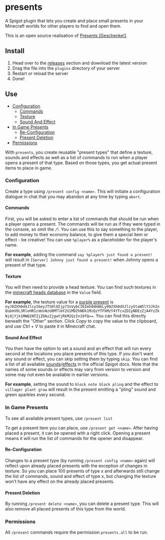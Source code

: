 # presents

A Spigot plugin that lets you create and place small presents in your Minecraft worlds 
for other players to find and open them.

This is an open source realisation of [Presents [Geschenke!]](https://deinplugin.net/items/40).

## Install

1. Head over to the [releases](../../releases) section and download the latest version
2. Drag the file into the `plugins` directory of your server
3. Restart or reload the server
4. Done!

## Use

- [Configuration](#Configuration)
  - [Commands](#Commands)
  - [Texture](#Texture)
  - [Sound And Effect](#Sound-And-Effect)
- [In Game Presents](#In-Game-Presents)
  - [Re-Configuration](#Re-Configuration)
  - [Present Deletion](#Present-Deletion)
- [Permissions](#Permissions)

With `presents`, you create reusable "present types" that define a texture, 
sounds and effects as well as a list of commands to run when a player opens a 
present of that type. Based on those types, you get actual present items to place 
in game.

### Configuration

Create a type using `/present config <name>`. This will initiate a configuration 
dialogue in chat that you may abandon at any time by typing `abort`.

#### Commands

First, you will be asked to enter a list of commands that should be run when a player
opens a present. The commands will be run as if they were typed in the console, so omit the `/`!.
You can use this to say something to the player, to add money to their economy balance,
to give them a special item or effect - be creative!
You can use `%player%` as a placeholder for the player's name.

**For example**, adding the command `say %player% just found a present!` will result in 
`[Server] Johnny just found a present!` when Johnny opens a present of that type.

#### Texture

You will then need to provide a head texture. You can find such textures in the 
[minecraft heads database](https://minecraft-heads.com/custom-heads) in the `Value` field.

**For example**, the texture value for a [purple present](https://minecraft-heads.com/custom-heads/decoration/2477-present-purple)
is `eyJ0ZXh0dXJlcyI6eyJTS0lOIjp7InVybCI6Imh0dHA6Ly90ZXh0dXJlcy5taW5lY3JhZnQubmV0L3RleHR1cmUvNzU0MTlmY2U1MDZhNDk1MzQzYTFkMzY4YTcxZDIyNDEzZjA4YzZkNjdjYjk1MWQ2NTZjZDAzZjgwYjRkM2QzIn19fQ==`.
You can find this directly beneath the "Other" section. Click *Copy* to copy the value to the
clipboard, and use *Ctrl + V* to paste it in Minecraft chat.

#### Sound And Effect

You then have the option to set a sound and an effect that will run every second at the 
locations you place presents of this type. If you don't want any sound or effect, you
can skip setting them by typing `skip`.
You can find a list of all available [sounds](https://hub.spigotmc.org/javadocs/spigot/org/bukkit/Sound.html)/[effects](https://hub.spigotmc.org/javadocs/spigot/org/bukkit/Effect.html) 
in the official Spigot docs. Note that the names of some sounds or effects may vary from version to version and some may not even be available in earlier versions.

**For example**, setting the sound to `block note block pling` and the effect to `villager plant grow` will result in the present emitting a "pling" sound and green sparkles every second.

### In Game Presents

To see all available present types, use `/present list`

To get a present item you can place, use `/present get <name>`. After having placed a 
present, it can be opened with a right click. Opening a present means it will run 
the list of commands for the opener and disappear.

#### Re-Configuration

Changes to a present type (by running `/present config <name>` again) will reflect upon
already placed presents with the exception of changes in texture. So you can place 100
presents of type x and afterwards still change the list of commands, sound and effect of 
type x, but changing the texture won't have any effect on the already placed presents.

#### Present Deletion

By running `/present delete <name>`, you can delete a present type. This will also
remove all placed presents of this type from the world.

### Permissions

All `/present` commands require the permission `presents.all` to be run.


